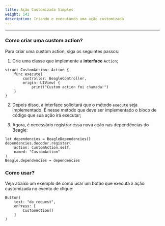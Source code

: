 ```yaml
---
title: Ação Customizada Simples
weight: 141
description: Criando e executando uma ação customizada
---
```


---
### Como criar uma custom action?

Para criar uma custom action, siga os seguintes passos: 

1.  Crie uma classe  que implemente a **interface** `Action`;

```text
struct CustomAction: Action {
    func execute(
        controller: BeagleController, 
        origin: UIView) {
            print("Custom action foi chamada!")
    }
}
```

2. Depois disso, a interface solicitará que o método `execute` seja implementado.  É nesse método que deve ser implementado o bloco de código que sua ação irá executar;

3. Agora, é necessário registrar essa nova ação nas dependências do Beagle:

```text
let dependencies = BeagleDependencies()
dependencies.decoder.register(
    action: CustomAction.self,
    named: "CustomAction"
)
Beagle.dependencies = dependencies
```

### Como usar?

Veja abaixo um exemplo de como usar um botão que executa a ação customizada no evento de clique:

```text
Button(
    text: "do request",
    onPress: [
        CustomAction()
    ]
)
```
